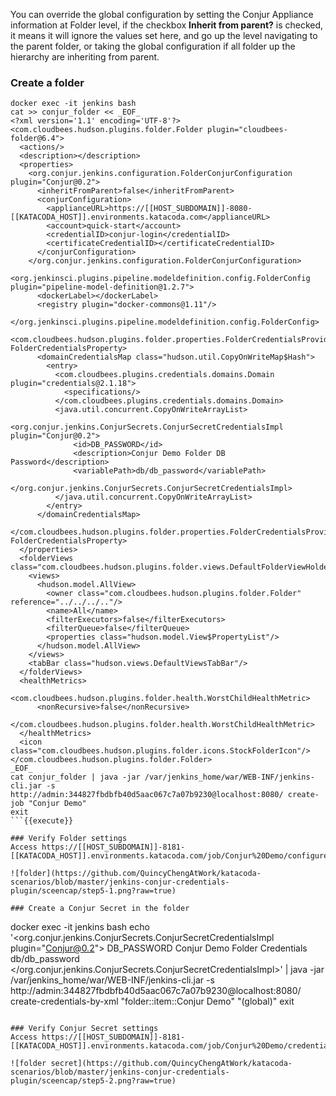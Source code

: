 You can override the global configuration by setting the Conjur Appliance information at Folder level, if the checkbox **Inherit from parent?** is checked, it means it will ignore the values set here, and go up the level navigating to the parent folder, or taking the global configuration if all folder up the hierarchy are inheriting from parent.


### Create a folder
```
docker exec -it jenkins bash
cat >> conjur_folder << _EOF_
<?xml version='1.1' encoding='UTF-8'?>
<com.cloudbees.hudson.plugins.folder.Folder plugin="cloudbees-folder@6.4">
  <actions/>
  <description></description>
  <properties>
    <org.conjur.jenkins.configuration.FolderConjurConfiguration plugin="Conjur@0.2">
      <inheritFromParent>false</inheritFromParent>
      <conjurConfiguration>
        <applianceURL>https://[[HOST_SUBDOMAIN]]-8080-[[KATACODA_HOST]].environments.katacoda.com</applianceURL>
        <account>quick-start</account>
        <credentialID>conjur-login</credentialID>
        <certificateCredentialID></certificateCredentialID>
      </conjurConfiguration>
    </org.conjur.jenkins.configuration.FolderConjurConfiguration>
    <org.jenkinsci.plugins.pipeline.modeldefinition.config.FolderConfig plugin="pipeline-model-definition@1.2.7">
      <dockerLabel></dockerLabel>
      <registry plugin="docker-commons@1.11"/>
    </org.jenkinsci.plugins.pipeline.modeldefinition.config.FolderConfig>
    <com.cloudbees.hudson.plugins.folder.properties.FolderCredentialsProvider_-FolderCredentialsProperty>
      <domainCredentialsMap class="hudson.util.CopyOnWriteMap$Hash">
        <entry>
          <com.cloudbees.plugins.credentials.domains.Domain plugin="credentials@2.1.18">
            <specifications/>
          </com.cloudbees.plugins.credentials.domains.Domain>
          <java.util.concurrent.CopyOnWriteArrayList>
            <org.conjur.jenkins.ConjurSecrets.ConjurSecretCredentialsImpl plugin="Conjur@0.2">
              <id>DB_PASSWORD</id>
              <description>Conjur Demo Folder DB Password</description>
              <variablePath>db/db_password</variablePath>
            </org.conjur.jenkins.ConjurSecrets.ConjurSecretCredentialsImpl>
          </java.util.concurrent.CopyOnWriteArrayList>
        </entry>
      </domainCredentialsMap>
    </com.cloudbees.hudson.plugins.folder.properties.FolderCredentialsProvider_-FolderCredentialsProperty>
  </properties>
  <folderViews class="com.cloudbees.hudson.plugins.folder.views.DefaultFolderViewHolder">
    <views>
      <hudson.model.AllView>
        <owner class="com.cloudbees.hudson.plugins.folder.Folder" reference="../../../.."/>
        <name>All</name>
        <filterExecutors>false</filterExecutors>
        <filterQueue>false</filterQueue>
        <properties class="hudson.model.View$PropertyList"/>
      </hudson.model.AllView>
    </views>
    <tabBar class="hudson.views.DefaultViewsTabBar"/>
  </folderViews>
  <healthMetrics>
    <com.cloudbees.hudson.plugins.folder.health.WorstChildHealthMetric>
      <nonRecursive>false</nonRecursive>
    </com.cloudbees.hudson.plugins.folder.health.WorstChildHealthMetric>
  </healthMetrics>
  <icon class="com.cloudbees.hudson.plugins.folder.icons.StockFolderIcon"/>
</com.cloudbees.hudson.plugins.folder.Folder>
_EOF_
cat conjur_folder | java -jar /var/jenkins_home/war/WEB-INF/jenkins-cli.jar -s http://admin:344827fbdbfb40d5aac067c7a07b9230@localhost:8080/ create-job "Conjur Demo"
exit
```{{execute}}

### Verify Folder settings
Access https://[[HOST_SUBDOMAIN]]-8181-[[KATACODA_HOST]].environments.katacoda.com/job/Conjur%20Demo/configure

![folder](https://github.com/QuincyChengAtWork/katacoda-scenarios/blob/master/jenkins-conjur-credentials-plugin/sceencap/step5-1.png?raw=true)

### Create a Conjur Secret in the folder

```
docker exec -it jenkins bash
echo '<org.conjur.jenkins.ConjurSecrets.ConjurSecretCredentialsImpl plugin="Conjur@0.2">
        <id>DB_PASSWORD</id>
        <description>Conjur Demo Folder Credentials</description>
        <variablePath>db/db_password</variablePath>
      </org.conjur.jenkins.ConjurSecrets.ConjurSecretCredentialsImpl>' | java -jar /var/jenkins_home/war/WEB-INF/jenkins-cli.jar -s http://admin:344827fbdbfb40d5aac067c7a07b9230@localhost:8080/ create-credentials-by-xml "folder::item::Conjur Demo" "(global)"
exit
```{{execute}}

### Verify Conjur Secret settings
Access https://[[HOST_SUBDOMAIN]]-8181-[[KATACODA_HOST]].environments.katacoda.com/job/Conjur%20Demo/credentials/store/folder/domain/_/credential/DB_PASSWORD/update

![folder secret](https://github.com/QuincyChengAtWork/katacoda-scenarios/blob/master/jenkins-conjur-credentials-plugin/sceencap/step5-2.png?raw=true)
